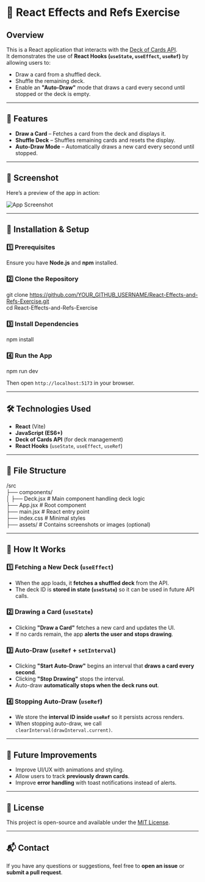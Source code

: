 # 🎴 React Effects and Refs Exercise

## **Overview**

This is a React application that interacts with the [Deck of Cards API](https://deckofcardsapi.com/).  
It demonstrates the use of **React Hooks (`useState`, `useEffect`, `useRef`)** by allowing users to:

- Draw a card from a shuffled deck.
- Shuffle the remaining deck.
- Enable an **"Auto-Draw"** mode that draws a card every second until stopped or the deck is empty.

---

## **🚀 Features**

- **Draw a Card** – Fetches a card from the deck and displays it.
- **Shuffle Deck** – Shuffles remaining cards and resets the display.
- **Auto-Draw Mode** – Automatically draws a new card every second until stopped.

---

## **📸 Screenshot**

Here’s a preview of the app in action:

![App Screenshot](./assets/screenshot.png)

---

## **🔧 Installation & Setup**

### **1️⃣ Prerequisites**

Ensure you have **Node.js** and **npm** installed.

### **2️⃣ Clone the Repository**

git clone https://github.com/YOUR_GITHUB_USERNAME/React-Effects-and-Refs-Exercise.git  
cd React-Effects-and-Refs-Exercise

### **3️⃣ Install Dependencies**

npm install

### **4️⃣ Run the App**

npm run dev

Then open `http://localhost:5173` in your browser.

---

## **🛠️ Technologies Used**

- **React** (Vite)
- **JavaScript (ES6+)**
- **Deck of Cards API** (for deck management)
- **React Hooks** (`useState`, `useEffect`, `useRef`)

---

## **📂 File Structure**

/src  
 ├── components/  
 │ ├── Deck.jsx # Main component handling deck logic  
 ├── App.jsx # Root component  
 ├── main.jsx # React entry point  
 ├── index.css # Minimal styles  
 ├── assets/ # Contains screenshots or images (optional)

---

## **📌 How It Works**

### **1️⃣ Fetching a New Deck (`useEffect`)**

- When the app loads, it **fetches a shuffled deck** from the API.
- The deck ID is **stored in state (`useState`)** so it can be used in future API calls.

### **2️⃣ Drawing a Card (`useState`)**

- Clicking **"Draw a Card"** fetches a new card and updates the UI.
- If no cards remain, the app **alerts the user and stops drawing**.

### **3️⃣ Auto-Draw (`useRef` + `setInterval`)**

- Clicking **"Start Auto-Draw"** begins an interval that **draws a card every second**.
- Clicking **"Stop Drawing"** stops the interval.
- Auto-draw **automatically stops when the deck runs out**.

### **4️⃣ Stopping Auto-Draw (`useRef`)**

- We store the **interval ID inside `useRef`** so it persists across renders.
- When stopping auto-draw, we call `clearInterval(drawInterval.current)`.

---

## **📌 Future Improvements**

- Improve UI/UX with animations and styling.
- Allow users to track **previously drawn cards**.
- Improve **error handling** with toast notifications instead of alerts.

---

## **📝 License**

This project is open-source and available under the [MIT License](LICENSE).

---

## **📬 Contact**

If you have any questions or suggestions, feel free to **open an issue** or **submit a pull request**.
